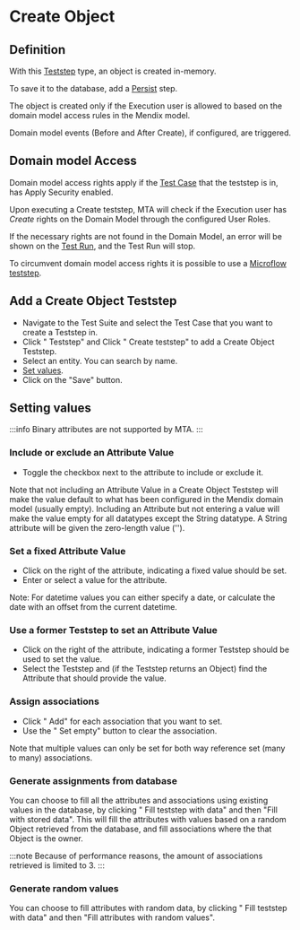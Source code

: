 # Create Object

## Definition

With this [Teststep](.) type, an object is created in-memory. 

To save it to the database, add a [Persist](persist) step.

The object is created only if the Execution user is allowed to based on the domain model access rules in the Mendix model.

Domain model events (Before and After Create), if configured, are triggered.

## Domain model Access

Domain model access rights apply if the [Test Case](../test-case) that the teststep is in, has Apply Security enabled.

Upon executing a Create teststep, MTA will check if the Execution user has *Create* rights on the Domain Model through the configured User Roles. 

If the necessary rights are not found in the Domain Model, an error will be shown on the [Test Run](../test-run), and the Test Run will stop. 

To circumvent domain model access rights it is possible to use a [Microflow teststep](microflow).

## Add a Create Object Teststep

- Navigate to the Test Suite and select the Test Case that you want to create a Teststep in.
- Click "<i class="fal fa-plus-circle"></i> Teststep" and Click "<i class="fal fa-plus-circle"></i> Create teststep" to add a Create Object Teststep.
- Select an entity. You can search by name.
- [Set values](#setting-values).
- Click on the "Save" button. 


## Setting values

:::info
Binary attributes are not supported by MTA.
:::

### Include or exclude an Attribute Value
- Toggle the checkbox next to the attribute to include or exclude it.

Note that not including an Attribute Value in a Create Object Teststep will make the value default to what has been configured in the Mendix domain model (usually empty).
Including an Attribute but not entering a value will make the value empty for all datatypes except the String datatype. A String attribute will be given the zero-length value (''). 

### Set a fixed Attribute Value 
- Click <i class="fas fa-keyboard"></i> on the right of the attribute, indicating a fixed value should be set.
- Enter or select a value for the attribute.

Note: For datetime values you can either specify a date, or calculate the date with an offset from the current datetime.

### Use a former Teststep to set an Attribute Value
- Click <i class="fal fa-chevron-circle-right"></i> on the right of the attribute, indicating a former Teststep should be used to set the value.
- Select the Teststep and (if the Teststep returns an Object) find the Attribute that should provide the value.

### Assign associations
- Click "<i class="fal fa-plus-circle"></i> Add" for each association that you want to set. 
- Use the "<i class="fal fa-empty-set"></i> Set empty" button to clear the association. 

Note that multiple values can only be set for both way reference set (many to many) associations.

### Generate assignments from database
You can choose to fill all the attributes and associations using existing values in the database, 
by clicking "<i class="fas fa-database"></i> Fill teststep with data" and then "Fill with stored data". 
This will fill the attributes with values based on a random Object retrieved from the database, and fill associations where the that Object is the owner.

:::note
Because of performance reasons, the amount of associations retrieved is limited to 3.
:::

### Generate random values
You can choose to fill attributes with random data, by clicking "<i class="fas fa-database"></i> Fill teststep with data" and then "Fill attributes with random values". 

